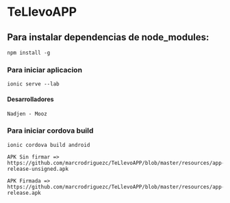 # TeLlevoAPP 

## Para instalar dependencias de node_modules:

````
npm install -g
````
### Para iniciar aplicacion

````
ionic serve --lab
````

#### Desarrolladores
````
Nadjen - Mooz
````

### Para iniciar cordova build

````
ionic cordova build android
````

````
APK Sin firmar => https://github.com/marcrodriguezc/TeLlevoAPP/blob/master/resources/app-release-unsigned.apk
````
````
APK Firmada => https://github.com/marcrodriguezc/TeLlevoAPP/blob/master/resources/app-release.apk
````
